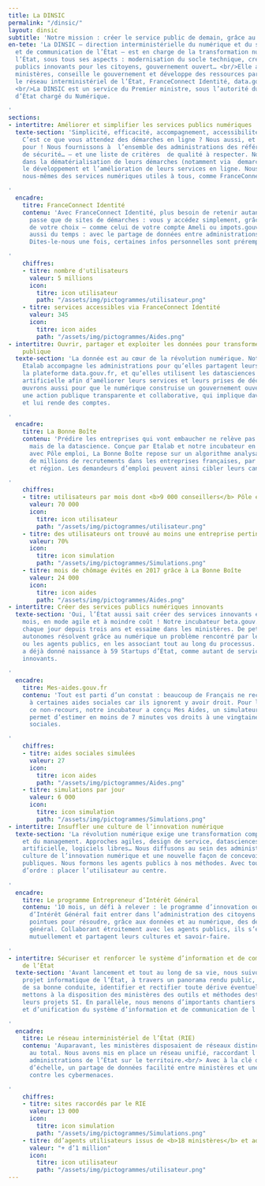```yaml
---
title: La DINSIC
permalink: "/dinsic/"
layout: dinsic
subtitle: 'Notre mission : créer le service public de demain, grâce au numérique'
en-tete: 'La DINSIC – direction interministérielle du numérique et du système d’information
  et de communication de l’État – est en charge de la transformation numérique de
  l’État, sous tous ses aspects : modernisation du socle technique, création de services
  publics innovants pour les citoyens, gouvernement ouvert… <br/>Elle accompagne les
  ministères, conseille le gouvernement et développe des ressources partagées comme
  le réseau interministériel de l’État, FranceConnect Identité, data.gouv.fr ou api.gouv.fr.
  <br/>La DINSIC est un service du Premier ministre, sous l’autorité du secrétaire
  d’État chargé du Numérique.

'
sections:
- intertitre: Améliorer et simplifier les services publics numériques
  texte-section: 'Simplicité, efficacité, accompagnement, accessibilité pour tous…
    C’est ce que vous attendez des démarches en ligne ? Nous aussi, et nous œuvrons
    pour ! Nous fournissons à  l’ensemble des administrations des référentiels – d’accessibilité,
    de sécurité… – et une liste de critères  de qualité à respecter. Nous les accompagnons
    dans la dématérialisation de leurs démarches (notamment via  demarches-simplifiees.fr),
    le développement et l’amélioration de leurs services en ligne. Nous produisons
    nous-mêmes des services numériques utiles à tous, comme FranceConnect Identité.

'
  encadre:
    titre: FranceConnect Identité
    contenu: 'Avec FranceConnect Identité, plus besoin de retenir autant de mots de
      passe que de sites de démarches : vous y accédez simplement, grâce à l’identifiant
      de votre choix – comme celui de votre compte Ameli ou impots.gouv.fr. Vous gagnez
      aussi du temps : avec le partage de données entre administrations selon le principe
      Dites-le-nous une fois, certaines infos personnelles sont préremplies.

'
    chiffres:
    - titre: nombre d'utilisateurs
      valeur: 5 millions
      icon:
        titre: icon utilisateur
        path: "/assets/img/pictogrammes/utilisateur.png"
    - titre: services accessibles via FranceConnect Identité
      valeur: 345
      icon:
        titre: icon aides
        path: "/assets/img/pictogrammes/Aides.png"
- intertitre: Ouvrir, partager et exploiter les données pour transformer l’action
    publique
  texte-section: 'La donnée est au cœur de la révolution numérique. Notre mission
    Etalab accompagne les administrations pour qu’elles partagent leurs données sur
    la plateforme data.gouv.fr, et qu’elles utilisent les datasciences et l’intelligence
    artificielle afin d’améliorer leurs services et leurs prises de décision.  Nous
    œuvrons aussi pour que le numérique construise un gouvernement ouvert, c’est-à-dire
    une action publique transparente et collaborative, qui implique davantage le citoyen
    et lui rende des comptes.

'
  encadre:
    titre: La Bonne Boîte
    contenu: 'Prédire les entreprises qui vont embaucher ne relève pas de la voyance…
      mais de la datascience. Conçue par Etalab et notre incubateur en collaboration
      avec Pôle emploi, La Bonne Boîte repose sur un algorithme analysant les données
      de millions de recrutements dans les entreprises françaises, par secteur d’activités
      et région. Les demandeurs d’emploi peuvent ainsi cibler leurs candidatures spontanées.

'
    chiffres:
    - titre: utilisateurs par mois dont <b>9 000 conseillers</b> Pôle emploi
      valeur: 70 000
      icon:
        titre: icon utilisateur
        path: "/assets/img/pictogrammes/utilisateur.png"
    - titre: des utilisateurs ont trouvé au moins une entreprise pertinente à contacter
      valeur: 70%
      icon:
        titre: icon simulation
        path: "/assets/img/pictogrammes/Simulations.png"
    - titre: mois de chômage évités en 2017 grâce à La Bonne Boîte
      valeur: 24 000
      icon:
        titre: icon aides
        path: "/assets/img/pictogrammes/Aides.png"
- intertitre: Créer des services publics numériques innovants
  texte-section: 'Oui, l’État aussi sait créer des services innovants en quelques
    mois, en mode agile et à moindre coût ! Notre incubateur beta.gouv.fr le prouve
    chaque jour depuis trois ans et essaime dans les ministères. De petites équipes
    autonomes résolvent grâce au numérique un problème rencontré par les citoyens
    ou les agents publics, en les associant tout au long du processus. Notre incubateur
    a déjà donné naissance à 59 Startups d’État, comme autant de services numériques
    innovants.
    
'
  encadre:
    titre: Mes-aides.gouv.fr
    contenu: 'Tout est parti d’un constat : beaucoup de Français ne recourent pas
      à certaines aides sociales car ils ignorent y avoir droit. Pour lutter contre
      ce non-recours, notre incubateur a conçu Mes Aides, un simulateur en ligne qui
      permet d’estimer en moins de 7 minutes vos droits à une vingtaine de prestations
      sociales.

'
    chiffres:
    - titre: aides sociales simulées
      valeur: 27
      icon:
        titre: icon aides
        path: "/assets/img/pictogrammes/Aides.png"
    - titre: simulations par jour
      valeur: 6 000
      icon:
        titre: icon simulation
        path: "/assets/img/pictogrammes/Simulations.png"
- intertitre: Insuffler une culture de l’innovation numérique
  texte-section: 'La révolution numérique exige une transformation complète des organisations
    et du management. Approches agiles, design de service, datasciences, intelligence
    artificielle, logiciels libres… Nous diffusons au sein des administrations la
    culture de l’innovation numérique et une nouvelle façon de concevoir les politiques
    publiques. Nous formons les agents publics à nos méthodes. Avec toujours un mot
    d’ordre : placer l’utilisateur au centre.
    
'
  encadre:
    titre: Le programme Entrepreneur d’Intérêt Général
    contenu: '10 mois, un défi à relever : le programme d’innovation ouverte Entrepreneur
      d’Intérêt Général fait entrer dans l’administration des citoyens aux compétences
      pointues pour résoudre, grâce aux données et au numérique, des défis d’intérêt
      général. Collaborant étroitement avec les agents publics, ils s’enrichissent
      mutuellement et partagent leurs cultures et savoir-faire.

'
- intertitre: Sécuriser et renforcer le système d’information et de communication
    de l’État
  texte-section: 'Avant lancement et tout au long de sa vie, nous suivons chaque grand
    projet informatique de l’État, à travers un panorama rendu public, pour s’assurer
    de sa bonne conduite, identifier et rectifier toute dérive éventuelle.<br/> Nous
    mettons à la disposition des ministères des outils et méthodes destinés à sécuriser
    leurs projets SI. En parallèle, nous menons d’importants chantiers de modernisation
    et d’unification du système d’information et de communication de l’État.

'
  encadre:
    titre: Le réseau interministériel de l’État (RIE)
    contenu: 'Auparavant, les ministères disposaient de réseaux distincts, une quinzaine
      au total. Nous avons mis en place un réseau unifié, raccordant l’ensemble des
      administrations de l’État sur le territoire.<br/> Avec à la clé des économies
      d’échelle, un partage de données facilité entre ministères et une lutte efficace
      contre les cybermenaces.

'
    chiffres:
    - titre: sites raccordés par le RIE
      valeur: 13 000
      icon:
        titre: icon simulation
        path: "/assets/img/pictogrammes/Simulations.png"
    - titre: dd’agents utilisateurs issus de <b>18 ministères</b> et administrations
      valeur: "+ d’1 million"
      icon:
        titre: icon utilisateur
        path: "/assets/img/pictogrammes/utilisateur.png"
---
```


